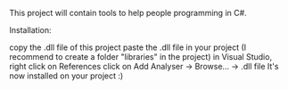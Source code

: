 This project will contain tools to help people programming in C#.

Installation:

copy the .dll file of this project
paste the .dll file in your project (I recommend to create a folder "libraries" in the project)
in Visual Studio, right click on References
click on Add Analyser -> Browse... -> .dll file
It's now installed on your project :)
